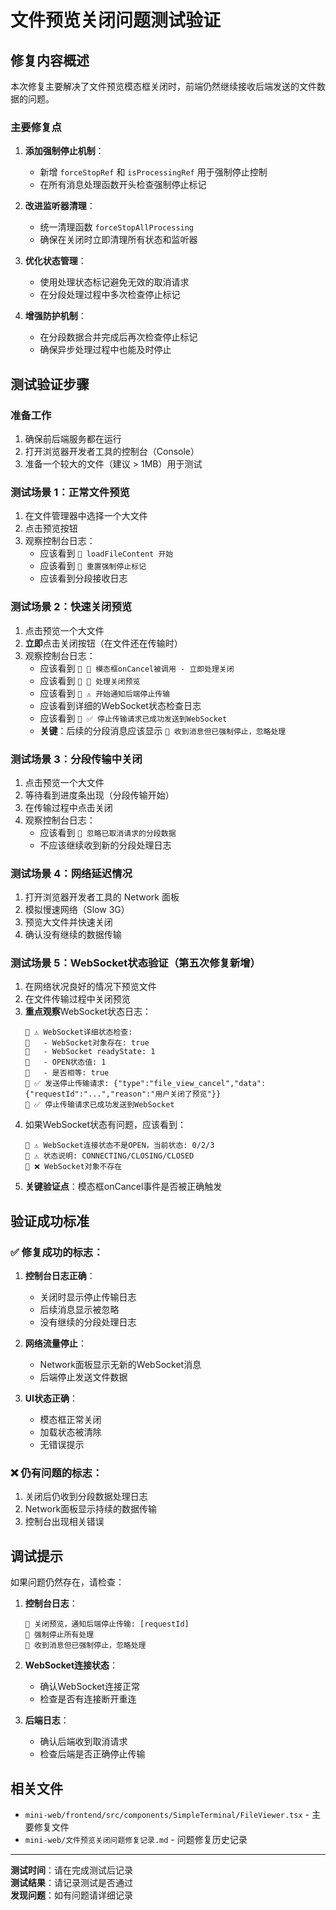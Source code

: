 # 文件预览关闭问题测试验证

## 修复内容概述

本次修复主要解决了文件预览模态框关闭时，前端仍然继续接收后端发送的文件数据的问题。

### 主要修复点

1. **添加强制停止机制**：
   - 新增 `forceStopRef` 和 `isProcessingRef` 用于强制停止控制
   - 在所有消息处理函数开头检查强制停止标记

2. **改进监听器清理**：
   - 统一清理函数 `forceStopAllProcessing`
   - 确保在关闭时立即清理所有状态和监听器

3. **优化状态管理**：
   - 使用处理状态标记避免无效的取消请求
   - 在分段处理过程中多次检查停止标记

4. **增强防护机制**：
   - 在分段数据合并完成后再次检查停止标记
   - 确保异步处理过程中也能及时停止

## 测试验证步骤

### 准备工作
1. 确保前后端服务都在运行
2. 打开浏览器开发者工具的控制台（Console）
3. 准备一个较大的文件（建议 > 1MB）用于测试

### 测试场景 1：正常文件预览
1. 在文件管理器中选择一个大文件
2. 点击预览按钮
3. 观察控制台日志：
   - 应该看到 `📄 loadFileContent 开始`
   - 应该看到 `📄 重置强制停止标记`
   - 应该看到分段接收日志

### 测试场景 2：快速关闭预览
1. 点击预览一个大文件
2. **立即**点击关闭按钮（在文件还在传输时）
3. 观察控制台日志：
   - 应该看到 `📄 🚪 模态框onCancel被调用 - 立即处理关闭`
   - 应该看到 `📄 🚪 处理关闭预览`
   - 应该看到 `📄 ⚠️ 开始通知后端停止传输`
   - 应该看到详细的WebSocket状态检查日志
   - 应该看到 `📄 ✅ 停止传输请求已成功发送到WebSocket`
   - **关键**：后续的分段消息应该显示 `📄 收到消息但已强制停止，忽略处理`

### 测试场景 3：分段传输中关闭
1. 点击预览一个大文件
2. 等待看到进度条出现（分段传输开始）
3. 在传输过程中点击关闭
4. 观察控制台日志：
   - 应该看到 `📄 忽略已取消请求的分段数据` 
   - 不应该继续收到新的分段处理日志

### 测试场景 4：网络延迟情况
1. 打开浏览器开发者工具的 Network 面板
2. 模拟慢速网络（Slow 3G）
3. 预览大文件并快速关闭
4. 确认没有继续的数据传输

### 测试场景 5：WebSocket状态验证（第五次修复新增）
1. 在网络状况良好的情况下预览文件
2. 在文件传输过程中关闭预览
3. **重点观察**WebSocket状态日志：
   ```
   📄 ⚠️ WebSocket详细状态检查:
   📄   - WebSocket对象存在: true
   📄   - WebSocket readyState: 1
   📄   - OPEN状态值: 1
   📄   - 是否相等: true
   📄 ✅ 发送停止传输请求: {"type":"file_view_cancel","data":{"requestId":"...","reason":"用户关闭了预览"}}
   📄 ✅ 停止传输请求已成功发送到WebSocket
   ```
4. 如果WebSocket状态有问题，应该看到：
   ```
   📄 ⚠️ WebSocket连接状态不是OPEN，当前状态: 0/2/3
   📄 ⚠️ 状态说明: CONNECTING/CLOSING/CLOSED
   📄 ❌ WebSocket对象不存在
   ```
5. **关键验证点**：模态框onCancel事件是否被正确触发

## 验证成功标准

### ✅ 修复成功的标志：
1. **控制台日志正确**：
   - 关闭时显示停止传输日志
   - 后续消息显示被忽略
   - 没有继续的分段处理日志

2. **网络流量停止**：
   - Network面板显示无新的WebSocket消息
   - 后端停止发送文件数据

3. **UI状态正确**：
   - 模态框正常关闭
   - 加载状态被清除
   - 无错误提示

### ❌ 仍有问题的标志：
1. 关闭后仍收到分段数据处理日志
2. Network面板显示持续的数据传输
3. 控制台出现相关错误

## 调试提示

如果问题仍然存在，请检查：

1. **控制台日志**：
   ```
   📄 关闭预览，通知后端停止传输: [requestId]
   📄 强制停止所有处理
   📄 收到消息但已强制停止，忽略处理
   ```

2. **WebSocket连接状态**：
   - 确认WebSocket连接正常
   - 检查是否有连接断开重连

3. **后端日志**：
   - 确认后端收到取消请求
   - 检查后端是否正确停止传输

## 相关文件

- `mini-web/frontend/src/components/SimpleTerminal/FileViewer.tsx` - 主要修复文件
- `mini-web/文件预览关闭问题修复记录.md` - 问题修复历史记录

---

**测试时间**：请在完成测试后记录  
**测试结果**：请记录测试是否通过  
**发现问题**：如有问题请详细记录 